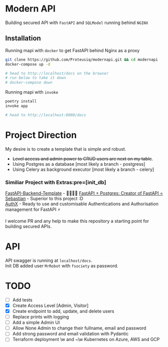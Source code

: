 
# Modern API

Building secured API with `FastAPI` and `SQLModel` running behind `NGINX`




## Installation

Running mapi with `docker` to get FastAPI behind Nginx as a proxy

```bash
git clone https://github.com/Proteusiq/modernapi.git && cd modernapi
docker-compose up -d

# head to http://localhost/docs on the browser
# run below to take it down
# docker-compose down
```

Running mapi with `invoke`

```bash
poetry install
invoke app

# head to http://localhost:8000/docs
```



# Project Direction
My desire is to create a template that is simple and robust.
* ~~Level access and admin power to CRUD users are next on my table~~.
* Using Postgres as a database [most likely a branch - postgress]
* Using Celery as background executor [most likely a branch - celery]

### Similiar Project with Extras:pre=[init_db]
[FastAPI-Backend-Template](https://github.com/Aeternalis-Ingenium/FastAPI-Backend-Template) - 🥰🥷🏿👑
[FastAPI + Postgres: Creator of FastAPI = Sebastian](https://github.com/tiangolo/full-stack-fastapi-postgresql) - Superior to this project :D <br>
[AuthX](https://github.com/yezz123/AuthX) - Ready to use and customisable Authentications and Authorisation management for FastAPI ⚡

I welcome PR and any help to make this repository a starting point for building secured APIs.

# API
API swagger is running at `localhost/docs`. <br>
Init DB added user `MrRobot` with `fsociety` as password.

# TODO
* [ ] Add tests
* [X] Create Access Level [Admin, Visitor]
* [X] Create endpoint to add, update, and delete users
* [ ] Replace prints with logging
* [ ] Add a simple Admin UI
* [ ] Allow None Admin to change their fullname, email and password
* [ ] Add strong password and email validation with Pydantic
* [ ] Terraform deployment \w and ~\w Kubernetes on Azure, AWS and GCP

